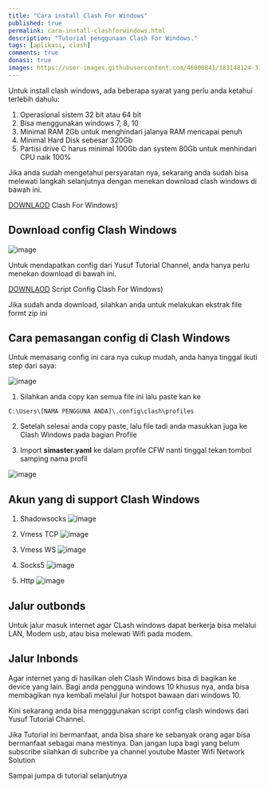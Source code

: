 ```yaml
---
title: "Cara install Clash For Windows"
published: true
permalink: cara-install-clashforwindows.html
description: "Tutorial penggunaan Clash For Windows."
tags: [aplikasi, clash]
comments: true
donasi: true
images: https://user-images.githubusercontent.com/46000841/183148124-3182739a-e950-4abf-bfbf-51df2a6940fa.png
---
```


Untuk install clash windows, ada beberapa syarat yang perlu anda ketahui terlebih dahulu:

1. Operasional sistem 32 bit atau 64 bit
2. Bisa menggunakan windows 7, 8, 10
3. Minimal RAM 2Gb untuk menghindari jalanya RAM mencapai penuh
4. Minimal Hard Disk sebesar 320Gb
5. Partisi drive C harus minimal 100Gb dan system 80Gb untuk menhindari CPU naik 100%

Jika anda sudah mengetahui persyaratan nya, sekarang anda sudah bisa melewati langkah selanjutnya dengan menekan download clash windows di bawah ini.

[DOWNLAOD](https://www.mediafire.com/file/jr4hxgrxj2v5pne/simastercfw.zip/file) Clash For Windows)

## Download config Clash Windows

![image](https://user-images.githubusercontent.com/46000841/183148218-7ae52d64-f8c6-4955-a71d-8605cc14972c.png)

Untuk mendapatkan config dari Yusuf Tutorial Channel, anda hanya perlu menekan download di bawah ini.

[DOWNLAOD](https://sfile.mobi/aJZH6yG3oOp) Script Config Clash For Windows)

Jika sudah anda download, silahkan anda untuk melakukan ekstrak file formt zip ini

## Cara pemasangan config di Clash Windows
Untuk memasang config ini cara nya cukup mudah, anda hanya tinggal ikuti step dari saya:

![image](https://user-images.githubusercontent.com/46000841/183147778-4ed52067-5138-4001-b2d9-ebdb59e0daa5.png)

1. Silahkan anda copy kan semua file ini lalu paste kan ke
```
C:\Users\[NAMA PENGGUNA ANDA]\.config\clash\profiles
```
2. Setelah selesai anda copy paste, lalu file tadi anda masukkan juga ke Clash Windows pada bagian Profile

3. Import **simaster.yaml** ke dalam profile CFW nanti tinggal tekan tombol samping nama profil

![image](https://user-images.githubusercontent.com/46000841/183147879-293d16be-e08a-422b-9788-04f00a993d46.png)

## Akun yang di support Clash Windows

1. Shadowsocks
![image](https://user-images.githubusercontent.com/46000841/183147328-3bb57056-d8f4-405f-a186-7deef513feef.png)

2. Vmess TCP
![image](https://user-images.githubusercontent.com/46000841/183147391-63ec18e3-8bac-4cb5-b3da-2e2a2d7024f6.png)

3. Vmess WS
![image](https://user-images.githubusercontent.com/46000841/183147421-f67e529f-369f-4c64-800c-bd38dbf31c74.png)

4. Socks5
![image](https://user-images.githubusercontent.com/46000841/183147478-212f35a0-4f1a-4448-8cc5-5c8e982bbe19.png)

5. Http
![image](https://user-images.githubusercontent.com/46000841/183147527-018e04d1-f834-4550-8b5e-6873a58d325c.png)

## Jalur outbonds
Untuk jalur masuk internet agar CLash windows dapat berkerja bisa melalui LAN, Modem usb, atau bisa melewati Wifi pada modem.

## Jalur Inbonds
Agar internet yang di hasilkan oleh Clash Windows bisa di bagikan ke device yang lain.
Bagi anda pengguna windows 10 khusus nya, anda bisa membagikan nya kembali melalui jlur hotspot bawaan dari windows 10.

Kini sekarang anda bisa mengggunakan script config clash windows dari Yusuf Tutorial Channel.
  
Jika Tutorial ini bermanfaat, anda bisa share ke sebanyak orang agar bisa bermanfaat sebagai mana mestinya.
Dan jangan lupa bagi yang belum subscribe silahkan di subcribe ya channel youtube Master Wifi Network Solution

Sampai jumpa di tutorial selanjutnya